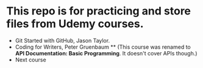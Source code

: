 # This repo is for practicing and store files from Udemy courses.
* Git Started with GitHub, Jason Taylor.
* Coding for Writers, Peter Gruenbaum
** (This course was renamed to **API Documentation: Basic Programming**. It doesn't cover APIs though.)
* Next course

